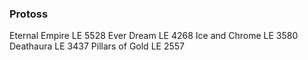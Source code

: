 ### Protoss
Eternal Empire LE     5528
Ever Dream LE         4268
Ice and Chrome LE     3580
Deathaura LE          3437
Pillars of Gold LE    2557